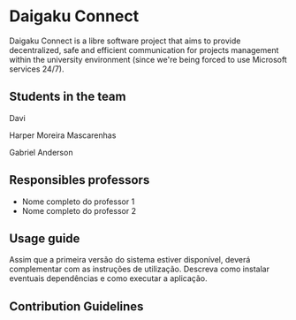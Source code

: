 # Daigaku Connect

Daigaku Connect is a libre software project that aims to provide decentralized, safe and efficient communication for projects management within the university environment (since we're being forced to use Microsoft services 24/7).

## Students in the team

Davi 

Harper Moreira Mascarenhas

Gabriel Anderson

## Responsibles professors

* Nome completo do professor 1
* Nome completo do professor 2

## Usage guide

Assim que a primeira versão do sistema estiver disponível, deverá complementar com as instruções de utilização. Descreva como instalar eventuais dependências e como executar a aplicação.

## Contribution Guidelines
